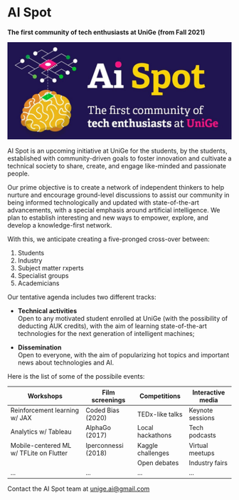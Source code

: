 # AI Spot

**The first community of tech enthusiasts at UniGe (from Fall 2021)**

![AI Spot logo](./images/AI-Spot.jpg)

AI Spot is an upcoming initiative at UniGe for the students, by the students, established with community-driven goals to foster innovation and cultivate a technical society to share, create, and engage like-minded and passionate people.

Our prime objective is to create a network of independent thinkers to help nurture and encourage ground-level discussions to assist our community in being informed technologically and updated with state-of-the-art advancements, with a special emphasis around artificial intelligence. We plan to establish interesting and new ways to empower, explore, and develop a knowledge-first network.

With this, we anticipate creating a five-pronged cross-over between:

1. Students
2. Industry
3. Subject matter rxperts
4. Specialist groups
5. Academicians

Our tentative agenda includes two different tracks:
- **Technical activities**  
Open to any motivated student enrolled at UniGe (with the possibility of deducting AUK credits), with the aim of learning state-of-the-art technologies for the next generation of intelligent machines;

- **Dissemination**  
Open to everyone, with the aim of popularizing hot topics and important news about technologies and AI.

Here is the list of some of the possibile events:

|**Workshops**|**Film screenings**|**Competitions**|**Interactive media**|
|---|---|---|---|
|Reinforcement learning w/ JAX|Coded Bias (2020)|TEDx-like talks|Keynote sessions|
|Analytics w/ Tableau|AlphaGo (2017)|Local hackathons|Tech podcasts|
|Mobile-centered ML w/ TFLite on Flutter|Iperconnessi (2018)|Kaggle challenges|Virtual meetups|
|||Open debates|Industry fairs|
|...|...|...|...|

Contact the AI Spot team at [unige.ai@gmail.com](mailto:unige.ai@gmail.com)
